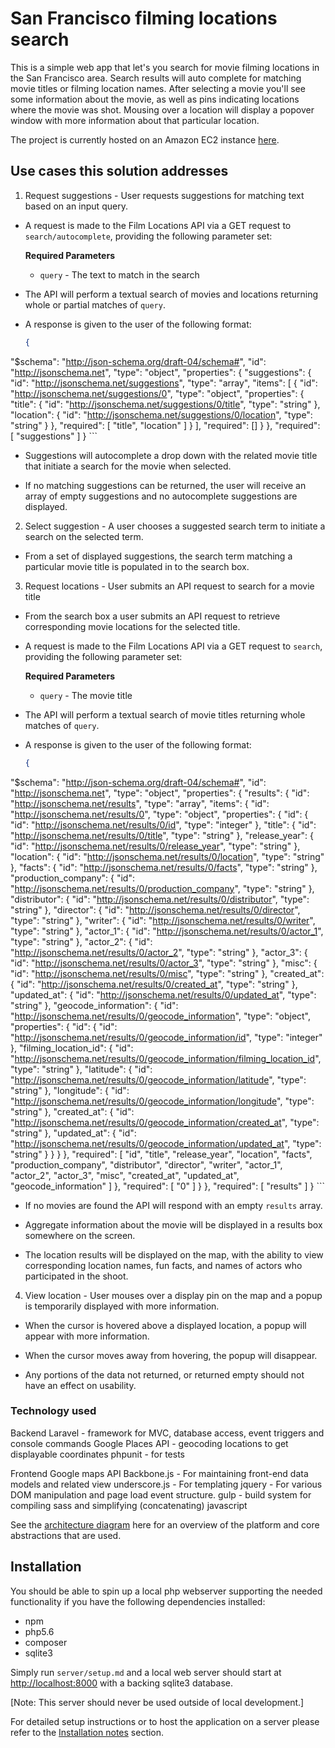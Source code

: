 # San Francisco filming locations search

This is a simple web app that let's you search for movie filming locations in the San Francisco area.  Search results will auto complete for matching movie titles or filming location names.  After selecting a movie you'll see some information about the movie, as well as pins indicating locations where the movie was shot.  Mousing over a location will display a popover window with more information about that particular location.

The project is currently hosted on an Amazon EC2 instance [here](http://amazon.com).


## Use cases this solution addresses

1. Request suggestions - User requests suggestions for matching text based on an input query.
  * A request is made to the Film Locations API via a GET request to `search/autocomplete`, providing the following parameter set:

    **Required Parameters**

      - `query` - The text to match in the search

  * The API will perform a textual search of movies and locations returning whole or partial matches of `query`.

  * A response is given to the user of the following format:
    ```json
    {
  "$schema": "http://json-schema.org/draft-04/schema#",
  "id": "http://jsonschema.net",
  "type": "object",
  "properties": {
    "suggestions": {
      "id": "http://jsonschema.net/suggestions",
      "type": "array",
      "items": [
        {
          "id": "http://jsonschema.net/suggestions/0",
          "type": "object",
          "properties": {
            "title": {
              "id": "http://jsonschema.net/suggestions/0/title",
              "type": "string"
            },
            "location": {
              "id": "http://jsonschema.net/suggestions/0/location",
              "type": "string"
            }
          },
          "required": [
            "title",
            "location"
          ]
        }
      ],
      "required": []
    }
  },
  "required": [
    "suggestions"
  ]
}
    ```

 * Suggestions will autocomplete a drop down with the related movie title that initiate a search for the movie when selected.

 * If no matching suggestions can be returned, the user will receive an array of empty suggestions and no autocomplete suggestions are displayed.

2. Select suggestion - A user chooses a suggested search term to initiate a search on the selected term.
  * From a set of displayed suggestions, the search term matching a particular movie title is populated in to the search box.

3. Request locations - User submits an API request to search for a movie title
  * From the search box a user submits an API request to retrieve corresponding movie locations for the selected title.

  * A request is made to the Film Locations API via a GET request to `search`, providing the following parameter set:

    **Required Parameters**

      - `query` - The movie title

  * The API will perform a textual search of movie titles returning whole matches of `query`.

  * A response is given to the user of the following format:
    ```json
    {
  "$schema": "http://json-schema.org/draft-04/schema#",
  "id": "http://jsonschema.net",
  "type": "object",
  "properties": {
    "results": {
      "id": "http://jsonschema.net/results",
      "type": "array",
      "items": {
        "id": "http://jsonschema.net/results/0",
        "type": "object",
        "properties": {
          "id": {
            "id": "http://jsonschema.net/results/0/id",
            "type": "integer"
          },
          "title": {
            "id": "http://jsonschema.net/results/0/title",
            "type": "string"
          },
          "release_year": {
            "id": "http://jsonschema.net/results/0/release_year",
            "type": "string"
          },
          "location": {
            "id": "http://jsonschema.net/results/0/location",
            "type": "string"
          },
          "facts": {
            "id": "http://jsonschema.net/results/0/facts",
            "type": "string"
          },
          "production_company": {
            "id": "http://jsonschema.net/results/0/production_company",
            "type": "string"
          },
          "distributor": {
            "id": "http://jsonschema.net/results/0/distributor",
            "type": "string"
          },
          "director": {
            "id": "http://jsonschema.net/results/0/director",
            "type": "string"
          },
          "writer": {
            "id": "http://jsonschema.net/results/0/writer",
            "type": "string"
          },
          "actor_1": {
            "id": "http://jsonschema.net/results/0/actor_1",
            "type": "string"
          },
          "actor_2": {
            "id": "http://jsonschema.net/results/0/actor_2",
            "type": "string"
          },
          "actor_3": {
            "id": "http://jsonschema.net/results/0/actor_3",
            "type": "string"
          },
          "misc": {
            "id": "http://jsonschema.net/results/0/misc",
            "type": "string"
          },
          "created_at": {
            "id": "http://jsonschema.net/results/0/created_at",
            "type": "string"
          },
          "updated_at": {
            "id": "http://jsonschema.net/results/0/updated_at",
            "type": "string"
          },
          "geocode_information": {
            "id": "http://jsonschema.net/results/0/geocode_information",
            "type": "object",
            "properties": {
              "id": {
                "id": "http://jsonschema.net/results/0/geocode_information/id",
                "type": "integer"
              },
              "filming_location_id": {
                "id": "http://jsonschema.net/results/0/geocode_information/filming_location_id",
                "type": "string"
              },
              "latitude": {
                "id": "http://jsonschema.net/results/0/geocode_information/latitude",
                "type": "string"
              },
              "longitude": {
                "id": "http://jsonschema.net/results/0/geocode_information/longitude",
                "type": "string"
              },
              "created_at": {
                "id": "http://jsonschema.net/results/0/geocode_information/created_at",
                "type": "string"
              },
              "updated_at": {
                "id": "http://jsonschema.net/results/0/geocode_information/updated_at",
                "type": "string"
              }
            }
          }
        },
        "required": [
          "id",
          "title",
          "release_year",
          "location",
          "facts",
          "production_company",
          "distributor",
          "director",
          "writer",
          "actor_1",
          "actor_2",
          "actor_3",
          "misc",
          "created_at",
          "updated_at",
          "geocode_information"
        ]
      },
      "required": [
        "0"
      ]
    }
  },
  "required": [
    "results"
  ]
}
    ```

  * If no movies are found the API will respond with an empty `results` array.

  * Aggregate information about the movie will be displayed in a results box somewhere on the screen.

  * The location results will be displayed on the map, with the ability to view corresponding location names, fun facts, and names of actors who participated in the shoot.

4. View location - User mouses over a display pin on the map and a popup is temporarily displayed with more information.
  * When the cursor is hovered above a displayed location, a popup will appear with more information.

  * When the cursor moves away from hovering, the popup will disappear.

  * Any portions of the data not returned, or returned empty should not have an effect on usability.

### Technology used

Backend
Laravel - framework for MVC, database access, event triggers and console commands
Google Places API - geocoding locations to get displayable coordinates
phpunit - for tests

Frontend
Google maps API
Backbone.js - For maintaining front-end data models and related view
underscore.js - For templating
jquery - For various DOM manipulation and page load event structure.
gulp - build system for compiling sass and simplifying (concatenating) javascript


See the [architecture diagram](docs/architecture-diagram.png) here for an overview of the platform and core abstractions that are used.


## Installation

You should be able to spin up a local php webserver supporting the needed functionality if you have the following dependencies installed:
- npm
- php5.6
- composer
- sqlite3

Simply run `server/setup.md` and a local web server should start at [http://localhost:8000](http://localhost:8000) with a backing sqlite3 database.

[Note: This server should never be used outside of local development.]

For detailed setup instructions or to host the application on a server please refer to the [Installation notes](docs/installation.md) section.
